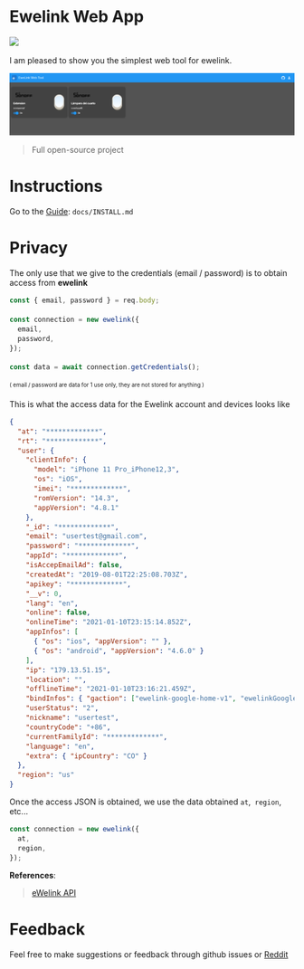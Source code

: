 # Ewelink Web App


<a href="https://simpleanalytics.com/?utm_source=ewelink-web.vercel.app&utm_content=badge" referrerpolicy="origin" target="_blank"><img src="https://simpleanalyticsbadge.com/ewelink-web.vercel.app?counter=true" loading="lazy" referrerpolicy="no-referrer" crossorigin="anonymous" /></a>

I am pleased to show you the simplest web tool for ewelink.

![image-20210111000940316](assets/image-20210111000940316.png)
> Full open-source project

# Instructions

Go to the [Guide](docs/INSTALL.md): `docs/INSTALL.md`

# Privacy

The only use that we give to the credentials (email / password) is to obtain access from __ewelink__

```js
const { email, password } = req.body;

const connection = new ewelink({
  email,
  password,
});

const data = await connection.getCredentials();
```
<sub><sup>
( email / password are data for 1 use only, they are not stored for anything )
</sup></sub>

This is what the access data for the Ewelink account and devices looks like

```JSON
{
  "at": "*************",
  "rt": "*************",
  "user": {
    "clientInfo": {
      "model": "iPhone 11 Pro_iPhone12,3",
      "os": "iOS",
      "imei": "*************",
      "romVersion": "14.3",
      "appVersion": "4.8.1"
    },
    "_id": "*************",
    "email": "usertest@gmail.com",
    "password": "*************",
    "appId": "*************",
    "isAccepEmailAd": false,
    "createdAt": "2019-08-01T22:25:08.703Z",
    "apikey": "*************",
    "__v": 0,
    "lang": "en",
    "online": false,
    "onlineTime": "2021-01-10T23:15:14.852Z",
    "appInfos": [
      { "os": "ios", "appVersion": "" },
      { "os": "android", "appVersion": "4.6.0" }
    ],
    "ip": "179.13.51.15",
    "location": "",
    "offlineTime": "2021-01-10T23:16:21.459Z",
    "bindInfos": { "gaction": ["ewelink-google-home-v1", "ewelinkGoogleHome"] },
    "userStatus": "2",
    "nickname": "usertest",
    "countryCode": "+86",
    "currentFamilyId": "*************",
    "language": "en",
    "extra": { "ipCountry": "CO" }
  },
  "region": "us"
}

```

Once the access JSON is obtained, we use the data obtained `at`,` region`, etc...

```js
const connection = new ewelink({
  at,
  region,
});
```

**References**:

> [eWelink API](https://ewelink-api.now.sh/docs/introduction)

# Feedback

Feel free to make suggestions or feedback through github issues or [Reddit](https://www.reddit.com/r/Echo_dev/)